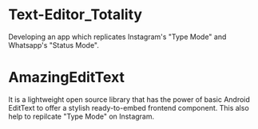 # Text-Editor_Totality
Developing an app which replicates Instagram's "Type Mode" and Whatsapp's  "Status Mode".

# AmazingEditText
It is a lightweight open source library that has the power of basic Android EditText to offer a stylish ready-to-embed frontend component. This also help to repilcate "Type Mode" on Instagram.
